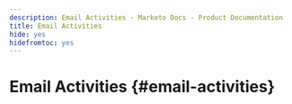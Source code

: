 ```yaml
---
description: Email Activities - Marketo Docs - Product Documentation
title: Email Activities
hide: yes
hidefromtoc: yes
---
```

# Email Activities {#email-activities}